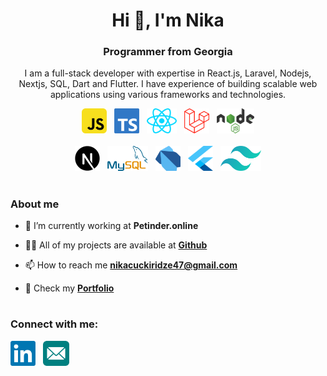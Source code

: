 <h1 align="center">Hi 👋, I'm Nika</h1>
<h3 align="center">Programmer from Georgia</h3>
<p align="center">I am a full-stack developer with expertise in React.js, Laravel, Nodejs, Nextjs, SQL, Dart and Flutter. I have experience of building scalable web applications using various frameworks and technologies.
</p>

<div align="center">
  <img src="./icons/js.png" alt="javascript" width="40" height="40" />&nbsp;&nbsp;
  <img  src="./icons/ts.png" alt="typescript" width="40" height="40" />&nbsp;&nbsp;
  <img  src="./icons/react.png" alt="react" width="48" height="40" />&nbsp;&nbsp;
  <img  src="./icons/laravel.png" alt="laravel" width="40" height="40" />&nbsp;&nbsp;
  <img  src="./icons/nodejs.png" alt="nodejs" width="60" height="40" />
</div>

<br>

<div align="center">
  <img src="./icons/nextjs.png" alt="nextjs" width="40" height="40" />&nbsp;&nbsp;
  <img src="./icons/mysql.png" alt="mysqlicon"width="65" height="40" />&nbsp;&nbsp;
  <img src="./icons/dart.png" alt="dark" width="40" height="40" />&nbsp;&nbsp;
 <img src="./icons/flutter.png" alt="flutter" width="40" height="40" />&nbsp;&nbsp;
 <img src="./icons/tailwind.png" alt="tailwind" width="65" height="40" />
</div>

#

### About me

- 🔭 I’m currently working at **Petinder.online**

- 👨‍💻 All of my projects are available at **[Github](https://github.com/nikaakin?tab=repositories)**

- 📫 How to reach me **nikacuckiridze47@gmail.com**

- 📝 Check my **[Portfolio](https://portfolio-nikaakin.vercel.app/)**

#

<h3 align="left">Connect with me:</h3>
<p align="left">
<a  href="https://www.linkedin.com/in/nika-cuckiridze-387063228/" target="blank"><img align="center" src="./icons/linkedin.png" alt="linkedin" height="40" width="40" /></a>&nbsp;&nbsp;
<a href="mailto:nikacuckiridze47@gmail.com" target="blank"><img align="center" src="./icons/email.png" alt="email" height="40" width="42" /></a>
</p>
<br>
